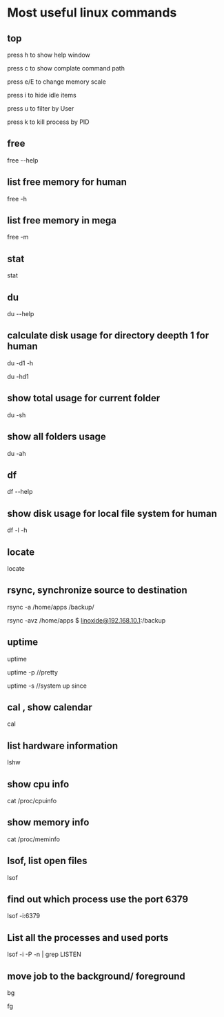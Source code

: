 # Most useful linux commands

## top

press h to show help window

press c to show complate command path

press e/E to change memory scale

press i to hide idle items

press u to filter by User

press k to kill process by PID


## free

free --help

## list free memory for human
free -h

## list free memory in mega
free -m


## stat
stat


## du

du --help

## calculate disk usage for directory deepth 1 for human
du -d1 -h

du -hd1

## show total usage for current folder
du -sh

## show all folders usage
du -ah

## df

df --help

## show disk usage for local file system for human
df -l -h


## locate
locate

## rsync, synchronize source to destination

rsync -a /home/apps /backup/

rsync -avz /home/apps $ linoxide@192.168.10.1:/backup

## uptime

uptime

uptime -p //pretty

uptime -s //system up since

## cal , show calendar

cal

## list hardware information

lshw


## show cpu info

cat /proc/cpuinfo

## show memory info

cat /proc/meminfo


## lsof, list open files
lsof

## find out which process use the port 6379

lsof -i:6379

## List all the processes and used ports

lsof -i -P -n | grep LISTEN


## move job to the background/ foreground

bg


fg

